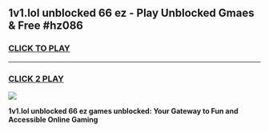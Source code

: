 
## 1v1.lol unblocked 66 ez - Play Unblocked Gmaes & Free #hz086
<h3>
<a href="https://news.freeplayer.one?title=1v1.lol_unblocked_66_ez&ref=26F">CLICK TO PLAY</a></h3>
<hr>

<h3>
<a href="https://news.freeplayer.one?title=1v1.lol_unblocked_66_ez&ref=26F">CLICK 2 PLAY</a>
  
</h3>

<a href="https://news.freeplayer.one?title=1v1.lol_unblocked_66_ez&ref=26F/"><img src="https://clearcache.store/games.png"></a>


**1v1.lol unblocked 66 ez games unblocked: Your Gateway to Fun and Accessible Online Gaming**
